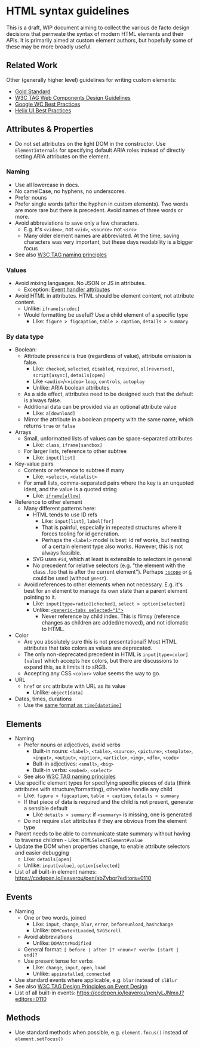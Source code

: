 # HTML syntax guidelines

This is a draft, WIP document aiming to collect the various de facto design decisions that permeate the syntax of modern HTML elements and their APIs.
It is primarily aimed at custom element authors, but hopefully some of these may be more broadly useful.

## Related Work

Other (generally higher level) guidelines for writing custom elements:

- [Gold Standard](https://github.com/webcomponents/gold-standard/wiki)
- [W3C TAG Web Components Design Guidelines](https://w3ctag.github.io/webcomponents-design-guidelines/#native-html-elements)
- [Google WC Best Practices](https://developers.google.com/web/fundamentals/web-components/best-practices)
- [Helix UI Best Practices](https://github.com/HelixDesignSystem/helix-ui/wiki/Custom-Elements)

## Attributes & Properties

- Do not set attributes on the light DOM in the constructor. Use `ElementInternals` for specifying default ARIA roles instead of directly setting ARIA attributes on the element.

### Naming
- Use all lowercase in docs. 
- No camelCase, no hyphens, no underscores.
- Prefer nouns
- Prefer single words (after the hyphen in custom elements). Two words are more rare but there is precedent. Avoid names of three words or more.
- Avoid abbreviations to save only a few characters. 
	- E.g. it's `<video>`, not `<vid>`, `<source>` not `<src>`
	- Many older element names are abbreviated. At the time, saving characters was very important, but these days readability is a bigger focus
- See also [W3C TAG naming principles](https://w3ctag.github.io/design-principles/#naming-is-hard)

### Values

- Avoid mixing languages. No JSON or JS in attributes.
	- Exception: [Event handler attributes](https://w3ctag.github.io/design-principles/#always-add-event-handlers)
- Avoid HTML in attributes. HTML should be element content, not attribute content.
	- Unlike: `iframe[srcdoc]`
	- Would formatting be useful? Use a child element of a specific type
		- Like: `figure > figcaption`, `table > caption`, `details > summary`

### By data type

- Boolean:
	- Attribute presence is true (regardless of value), attribute omission is false.
		- Like: `checked`, `selected`, `disabled`, `required`, `ol[reversed]`, `script[async]`, `details[open]`
		- Like `<audio>`/`<video>` `loop`, `controls`, `autoplay`
		- Unlike: ARIA boolean attributes
	- As a side effect, attributes need to be designed such that the default is always false.
	- Additional data can be provided via an optional attribute value
		- Like: `a[download]`
	- Mirror the attribute in a boolean property with the same name, which returns `true` or `false`
- Arrays
	- Small, unformatted lists of values can be space-separated attributes
		- Like: `class`, `iframe[sandbox]`
	- For larger lists, reference to other subtree
		- Like: `input[list]`
- Key-value pairs
	- Contents or reference to subtree if many
		- Like: `<select>`, `<datalist>`
	- For small lists, comma-separated pairs where the key is an unquoted ident, and the value is a quoted string
		- Like: [`iframe[allow]`](https://wiki.developer.mozilla.org/en-US/docs/Web/HTTP/Feature_Policy/Using_Feature_Policy#The_iframe_allow_attribute)
- Reference to other element
	- Many different patterns here:
		- HTML tends to use ID refs 
			- Like: `input[list]`, `label[for]`
			- That is painful, especially in repeated structures where it forces tooling for id generation.
			- Perhaps the `<label>` model is best: id ref works, but nesting of a certain element type also works. However, this is not always feasible.
		- SVG uses `#id`, which at least is extensible to selectors in general
		- No precedent for relative selectors (e.g. "the element with the class .foo that is after the current element"). Perhaps [`:scope`](https://drafts.csswg.org/selectors-4/#the-scope-pseudo) or [`&`](https://drafts.csswg.org/css-nesting-1/#direct) could be used (without `@nest`).
	- Avoid references to other elements when not necessary. E.g. it's best for an element to manage its own state than a parent element pointing to it. 
		- Like: `input[type=radio][checked]`, `select > option[selected]`
		- Unlike: [`<generic-tabs selected="1">`](https://genericcomponents.netlify.app/generic-tabs/demo/index.html)
			- Never reference by child index. This is flimsy (reference changes as children are added/removed), and not idiomatic to HTML.
- Color
	- Are you absolutely sure this is not presentational? Most HTML attributes that take colors as values are deprecated.
	- The only non-deprecated precedent in HTML is `input[type=color][value]` which accepts hex colors, but there are discussions to expand this, as it limits it to sRGB.
	- Accepting any CSS `<color>` value seems the way to go.
- URL
	- `href` or `src` attribute with URL as its value
		- Unlike: `object[data]`
- Dates, times, durations
	- Use the [same format as `time[datetime]`](https://html.spec.whatwg.org/multipage/text-level-semantics.html#the-time-element)

## Elements
 
- Naming
	- Prefer nouns or adjectives, avoid verbs
		- Built-in nouns: `<label>`, `<table>`, `<source>`, `<picture>`, `<template>`, `<input>`, `<output>`, `<option>`, `<article>`, `<img>`, `<dfn>`, `<code>`
		- Bult-in adjectives: `<small>`, `<big>`
		- Built-in verbs: `<embed>`, `<select>`
	- See also [W3C TAG naming principles](https://w3ctag.github.io/design-principles/#naming-is-hard)
- Use specific element types for specifying specific pieces of data (think attributes with structure/formatting), otherwise handle any child 
	- Like: `figure > figcaption`, `table > caption`, `details > summary`
	- If that piece of data is required and the child is not present, generate a sensible default
		- Like `details > summary`: if `<summary>` is missing, one is generated
	- Do not require `slot` attributes if they are obvious from the element type
- Parent needs to be able to communicate state summary without having to traverse children
		- Like: `HTMLSelectElement#value`
- Update the DOM when properties change, to enable attribute selectors and easier debugging
	- Like: `details[open]`
	- Unlike: `input[value]`, `option[selected]`
- List of all built-in element names: https://codepen.io/leaverou/pen/abZvbor?editors=0110

## Events

- Naming
	- One or two words, joined 
		- Like: `input`, `change`, `blur`, `error`, `beforeunload`, `hashchange`
		- Unlike: `DOMContentLoaded`, `SVGScroll`
	- Avoid abbreviations
		- Unlike: `DOMAttrModified`
	- General format: `[ before | after ]? <noun>? <verb> [start | end]?`
	- Use present tense for verbs
		- Like: `change`, `input`, `open`, `load`
		- Unlike: `appinstalled`, `connected`
- Use standard events where applicable, e.g. `blur` instead of `slBlur`
- See also [W3C TAG Design Principles on Event Design](https://w3ctag.github.io/design-principles/#event-design)
- List of all built-in events: https://codepen.io/leaverou/pen/yLJNmxJ?editors=0110

## Methods

- Use standard methods when possible, e.g. `element.focus()` instead of `element.setFocus()`
